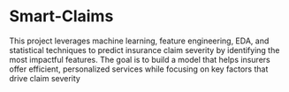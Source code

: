 # Smart-Claims
This project leverages machine learning, feature engineering, EDA, and statistical techniques to predict insurance claim severity by identifying the most impactful features. The goal is to build a model that helps insurers offer efficient, personalized services while focusing on key factors that drive claim severity
